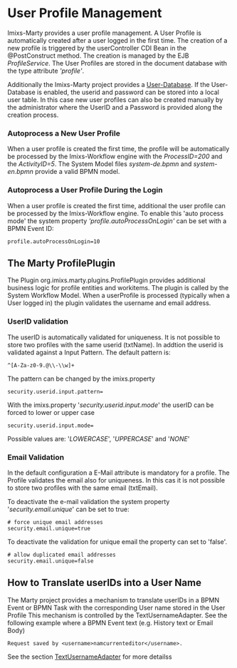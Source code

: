 # User Profile Management 

Imixs-Marty provides a user profile management. A User Profile is automatically created after a user logged in the first time. 
The creation of a new profile is triggered by the userController CDI Bean in the @PostConstruct method. The creation is managed by the EJB *ProfileService*. The User Profiles are stored in the document database with the type attribute *'profile'*.

Additionally the Imixs-Marty project provides a [User-Database](userdb.html). If the User-Database is enabled, the userid and password can be stored into a local user table. In this case new user profiles can also be created manually by the administrator where the UserID and a Password is provided along the creation process. 


### Autoprocess a New User Profile
When a user profile is created the first time, the profile will be automatically be processed by the Imixs-Workflow engine with the *ProcessID=200* and the *ActivityID=5*. 
The System Model files *system-de.bpmn* and *system-en.bpmn* provide a valid BPMN model. 


### Autoprocess a User Profile During the Login
When a user profile is created the first time, additional the user profile can be processed by the Imixs-Workflow engine. 
To enable this 'auto process mode'  the system property *'profile.autoProcessOnLogin'* can be set with a BPMN Event ID:

	profile.autoProcessOnLogin=10
	




## The Marty ProfilePlugin

The Plugin org.imixs.marty.plugins.ProfilePlugin provides additional business logic for profile entities and workitems. The plugin is called by the System Workflow Model. When a userProfile is  processed (typically when a User logged in) the plugin validates the username and email address.


### UserID validation

The userID is automatically validated for uniqueness. It is not possible to store two profiles with the same userid (txtName). In addtion the userid is validated against a Input Pattern. The default pattern is:

    ^[A-Za-z0-9.@\\-\\w]+
    
The pattern can be changed by the imixs.property 

    security.userid.input.pattern=
    
With the imixs.property '_security.userid.input.mode_' the userID can be forced to lower or upper case

    security.userid.input.mode=
    
Possible values are: '_LOWERCASE_', '_UPPERCASE_' and '_NONE_'

### Email Validation

In the default configuration a E-Mail attribute is mandatory for a profile. The Profile validates the email also for uniqueness. In this cas it is not possible to store two profiles with the same email (txtEmail).

To deactivate the e-mail validation the system property '_security.email.unique_' can be set to true:

    # force unique email addresses
    security.email.unique=true

To deactivate the validation for unique email the property can set to 'false'. 

	# allow duplicated email addresses
    security.email.unique=false

## How to Translate userIDs into a User Name

The Marty project provides a mechanism to translate userIDs in a BPMN Event or BPMN Task with the corresponding User name stored in the User Profile
This mechanism is controlled by the TextUsernameAdapter.
See the following example where a BPMN Event text (e.g. History text or Email Body) 

	Request saved by <username>namcurrenteditor</username>.

See the section [TextUsernameAdapter](../services/textusernameadapter.html) for more detailss
